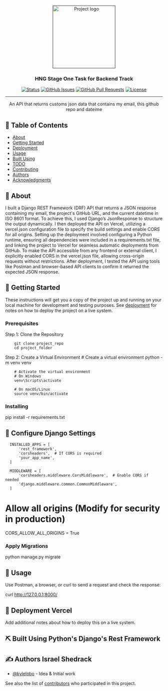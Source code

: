 <p align="center">
  <a href="" rel="noopener">
 <img width=200px height=200px src="https://i.imgur.com/6wj0hh6.jpg" alt="Project logo"></a>
</p>

<h3 align="center">HNG Stage One Task for Backend Track</h3>

<div align="center">

[![Status](https://img.shields.io/badge/status-active-success.svg)]()
[![GitHub Issues](https://img.shields.io/github/issues/kylelobo/The-Documentation-Compendium.svg)](https://github.com/kylelobo/The-Documentation-Compendium/issues)
[![GitHub Pull Requests](https://img.shields.io/github/issues-pr/kylelobo/The-Documentation-Compendium.svg)](https://github.com/kylelobo/The-Documentation-Compendium/pulls)
[![License](https://img.shields.io/badge/license-MIT-blue.svg)](/LICENSE)

</div>

---

<p align="center"> An API that returns customs json data that contains my email, this github repo and dateime
    <br> 
</p>

## 📝 Table of Contents

- [About](#about)
- [Getting Started](#getting_started)
- [Deployment](#deployment)
- [Usage](#usage)
- [Built Using](#built_using)
- [TODO](../TODO.md)
- [Contributing](../CONTRIBUTING.md)
- [Authors](#authors)
- [Acknowledgments](#acknowledgement)

## 🧐 About <a name = "about"></a>

I built a Django REST Framework (DRF) API that returns a JSON response containing my email, the project's GitHub URL, and the current datetime in ISO 8601 format. To achieve this, I used Django’s JsonResponse to structure the output dynamically. I then deployed the API on Vercel, utilizing a vercel.json configuration file to specify the build settings and enable CORS for all origins. Setting up the deployment involved configuring a Python runtime, ensuring all dependencies were included in a requirements.txt file, and linking the project to Vercel for seamless automatic deployments from GitHub. To make the API accessible from any frontend or external client, I explicitly enabled CORS in the vercel.json file, allowing cross-origin requests without restrictions. After deployment, I tested the API using tools like Postman and browser-based API clients to confirm it returned the expected JSON response.

## 🏁 Getting Started <a name = "getting_started"></a>

These instructions will get you a copy of the project up and running on your local machine for development and testing purposes. See [deployment](#deployment) for notes on how to deploy the project on a live system.

### Prerequisites

Step 1: Clone the Repository

        git clone project_repo
        cd project_folder


Step 2: Create a Virtual Environment
        # Create a virtual environment
        python -m venv venv  

        # Activate the virtual environment
        # On Windows
        venv\Scripts\activate  

        # On macOS/Linux
        source venv/bin/activate  



### Installing

pip install -r requirements.txt  


## 🔧 Configure Django Settings

      INSTALLED_APPS = [
          'rest_framework',
          'corsheaders',  # If CORS is required
          'your_app_name',
      ]

      MIDDLEWARE = [
          'corsheaders.middleware.CorsMiddleware',  # Enable CORS if needed
          'django.middleware.common.CommonMiddleware',
      ]

  # Allow all origins (Modify for security in production)
  CORS_ALLOW_ALL_ORIGINS = True


### Apply Migrations

python manage.py migrate  


## 🎈 Usage <a name="usage"></a>

Use Postman, a browser, or curl to send a request and check the response:

curl http://127.0.0.1:8000/


## 🚀 Deployment <a name = "deployment">Vercel</a>

Add additional notes about how to deploy this on a live system.

## ⛏️ Built Using <a name = "built_using">Python's Django's Rest Framework</a>

## ✍️ Authors <a name = "authors">Israel Shedrack</a>

- [@kylelobo](https://github.com/kylelobo) - Idea & Initial work

See also the list of [contributors](https://github.com/kylelobo/The-Documentation-Compendium/contributors) who participated in this project.


